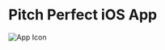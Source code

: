 # Pitch Perfect iOS App
![App Icon](https://cdn3.iconfinder.com/data/icons/electronics-volume-2-1/48/58-512.png)
